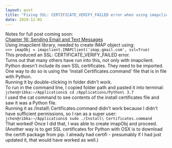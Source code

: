 ```yaml
---
layout: post
title: "Fixing SSL: CERTIFICATE_VERIFY_FAILED error when using imapclient on OSX"
date: 2019-12-01
---
```


Notes for full post coming soon: <br>
[Chapter 16: Sending Email and Text Messages](https://automatetheboringstuff.com/chapter16/)<br>
Using imapclient library, needed to create IMAP object using:<br>
`>>> imapObj = imapclient.IMAPClient('imap.gmail.com', ssl=True)`<br>
This produced an SSL: CERTIFICATE_VERIFY_FAILED error.<br>
Turns out that many others have run into this, not only with imapclient. <br>
Python doesn't include its own SSL certificates. They need to be imported. One way to do so is using the 'Install Certificates.command' file that is in file with Python.<br>
Running it by double-clicking in folder didn't work. <br>
To run in the command line, I copied folder path and pasted it into terminal:
`jchen@ribka:~/Applications$ cd /Applications/Python\ 3.7`<br>
I used the cat command to see contents of the install certificates file and saw it was a Python file.<br>
Running it as /Install\ Certificates.command didn't work because I didn't have sufficient permissions, so I ran as a super user:
`jchen@ribka:~/Applications$ sudo ./Install\ Certificates.command`<br>
That worked! Once I did that, I was able to create imapObj and proceed. <br>
(Another way is to get SSL certificates for Python with OSX is to download the certifi package from pip. I already had certifi - presumably if I had just updated it, that would have worked as well.)
